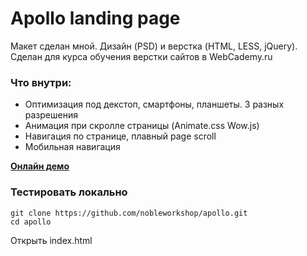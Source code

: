 # Apollo landing page

Макет сделан мной. Дизайн (PSD) и верстка (HTML, LESS, jQuery). 
Сделан для курса обучения верстки сайтов в WebCademy.ru 

### Что внутри:

- Оптимизация под декстоп, смартфоны, планшеты. 3 разных разрешения
- Анимация при скролле страницы (Animate.css Wow.js)
- Навигация по странице, плавный page scroll
- Мобильная навигация

[**Онлайн демо**](https://nobleworkshop.github.io/apollo/)

### Тестировать локально

```
git clone https://github.com/nobleworkshop/apollo.git
cd apollo
```

Открыть index.html
